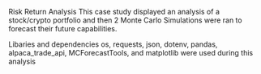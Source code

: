 Risk Return Analysis
This case study displayed an analysis of a stock/crypto portfolio and then 2 Monte Carlo Simulations were ran to forecast their future capabilities.

Libaries and dependencies
os, requests, json, dotenv, pandas, alpaca_trade_api, MCForecastTools, and matplotlib were used during this analysis